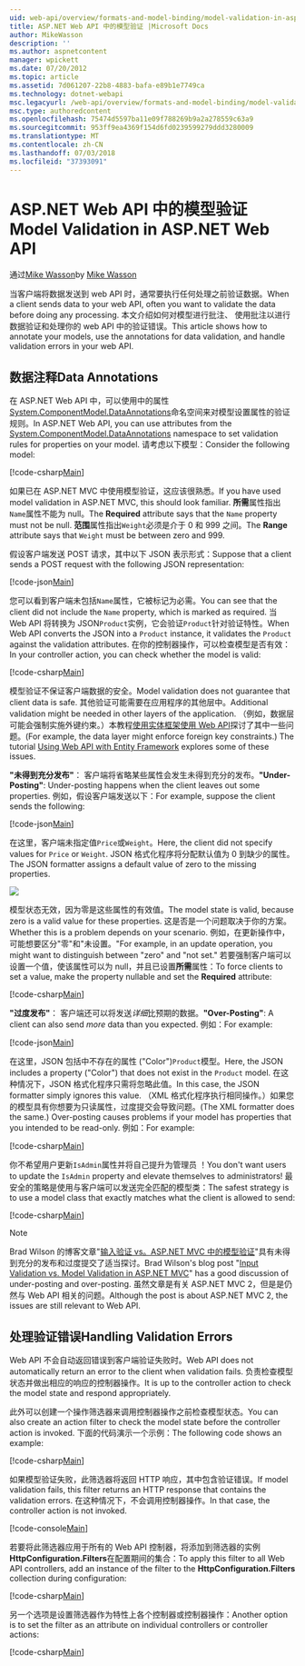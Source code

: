 ```yaml
---
uid: web-api/overview/formats-and-model-binding/model-validation-in-aspnet-web-api
title: ASP.NET Web API 中的模型验证 |Microsoft Docs
author: MikeWasson
description: ''
ms.author: aspnetcontent
manager: wpickett
ms.date: 07/20/2012
ms.topic: article
ms.assetid: 7d061207-22b8-4883-bafa-e89b1e7749ca
ms.technology: dotnet-webapi
msc.legacyurl: /web-api/overview/formats-and-model-binding/model-validation-in-aspnet-web-api
msc.type: authoredcontent
ms.openlocfilehash: 75474d5597ba11e09f788269b9a2a278559c63a9
ms.sourcegitcommit: 953ff9ea4369f154d6fd0239599279ddd3280009
ms.translationtype: MT
ms.contentlocale: zh-CN
ms.lasthandoff: 07/03/2018
ms.locfileid: "37393091"
---
```

<a name="model-validation-in-aspnet-web-api"></a><span data-ttu-id="908bb-102">ASP.NET Web API 中的模型验证</span><span class="sxs-lookup"><span data-stu-id="908bb-102">Model Validation in ASP.NET Web API</span></span>
====================
<span data-ttu-id="908bb-103">通过[Mike Wasson](https://github.com/MikeWasson)</span><span class="sxs-lookup"><span data-stu-id="908bb-103">by [Mike Wasson](https://github.com/MikeWasson)</span></span>

<span data-ttu-id="908bb-104">当客户端将数据发送到 web API 时，通常要执行任何处理之前验证数据。</span><span class="sxs-lookup"><span data-stu-id="908bb-104">When a client sends data to your web API, often you want to validate the data before doing any processing.</span></span> <span data-ttu-id="908bb-105">本文介绍如何对模型进行批注、 使用批注以进行数据验证和处理你的 web API 中的验证错误。</span><span class="sxs-lookup"><span data-stu-id="908bb-105">This article shows how to annotate your models, use the annotations for data validation, and handle validation errors in your web API.</span></span>

## <a name="data-annotations"></a><span data-ttu-id="908bb-106">数据注释</span><span class="sxs-lookup"><span data-stu-id="908bb-106">Data Annotations</span></span>

<span data-ttu-id="908bb-107">在 ASP.NET Web API 中，可以使用中的属性[System.ComponentModel.DataAnnotations](/dotnet/api/system.componentmodel.dataannotations)命名空间来对模型设置属性的验证规则。</span><span class="sxs-lookup"><span data-stu-id="908bb-107">In ASP.NET Web API, you can use attributes from the [System.ComponentModel.DataAnnotations](/dotnet/api/system.componentmodel.dataannotations) namespace to set validation rules for properties on your model.</span></span> <span data-ttu-id="908bb-108">请考虑以下模型：</span><span class="sxs-lookup"><span data-stu-id="908bb-108">Consider the following model:</span></span>

[!code-csharp[Main](model-validation-in-aspnet-web-api/samples/sample1.cs)]

<span data-ttu-id="908bb-109">如果已在 ASP.NET MVC 中使用模型验证，这应该很熟悉。</span><span class="sxs-lookup"><span data-stu-id="908bb-109">If you have used model validation in ASP.NET MVC, this should look familiar.</span></span> <span data-ttu-id="908bb-110">**所需**属性指出`Name`属性不能为 null。</span><span class="sxs-lookup"><span data-stu-id="908bb-110">The **Required** attribute says that the `Name` property must not be null.</span></span> <span data-ttu-id="908bb-111">**范围**属性指出`Weight`必须是介于 0 和 999 之间。</span><span class="sxs-lookup"><span data-stu-id="908bb-111">The **Range** attribute says that `Weight` must be between zero and 999.</span></span>

<span data-ttu-id="908bb-112">假设客户端发送 POST 请求，其中以下 JSON 表示形式：</span><span class="sxs-lookup"><span data-stu-id="908bb-112">Suppose that a client sends a POST request with the following JSON representation:</span></span>

[!code-json[Main](model-validation-in-aspnet-web-api/samples/sample2.json)]

<span data-ttu-id="908bb-113">您可以看到客户端未包括`Name`属性，它被标记为必需。</span><span class="sxs-lookup"><span data-stu-id="908bb-113">You can see that the client did not include the `Name` property, which is marked as required.</span></span> <span data-ttu-id="908bb-114">当 Web API 将转换为 JSON`Product`实例，它会验证`Product`针对验证特性。</span><span class="sxs-lookup"><span data-stu-id="908bb-114">When Web API converts the JSON into a `Product` instance, it validates the `Product` against the validation attributes.</span></span> <span data-ttu-id="908bb-115">在你的控制器操作，可以检查模型是否有效：</span><span class="sxs-lookup"><span data-stu-id="908bb-115">In your controller action, you can check whether the model is valid:</span></span>

[!code-csharp[Main](model-validation-in-aspnet-web-api/samples/sample3.cs)]

<span data-ttu-id="908bb-116">模型验证不保证客户端数据的安全。</span><span class="sxs-lookup"><span data-stu-id="908bb-116">Model validation does not guarantee that client data is safe.</span></span> <span data-ttu-id="908bb-117">其他验证可能需要在应用程序的其他层中。</span><span class="sxs-lookup"><span data-stu-id="908bb-117">Additional validation might be needed in other layers of the application.</span></span> <span data-ttu-id="908bb-118">（例如，数据层可能会强制实施外键约束。）本教程[使用实体框架使用 Web API](../data/using-web-api-with-entity-framework/part-1.md)探讨了其中一些问题。</span><span class="sxs-lookup"><span data-stu-id="908bb-118">(For example, the data layer might enforce foreign key constraints.) The tutorial [Using Web API with Entity Framework](../data/using-web-api-with-entity-framework/part-1.md) explores some of these issues.</span></span>

<span data-ttu-id="908bb-119">**"未得到充分发布"**： 客户端将省略某些属性会发生未得到充分的发布。</span><span class="sxs-lookup"><span data-stu-id="908bb-119">**"Under-Posting"**: Under-posting happens when the client leaves out some properties.</span></span> <span data-ttu-id="908bb-120">例如，假设客户端发送以下：</span><span class="sxs-lookup"><span data-stu-id="908bb-120">For example, suppose the client sends the following:</span></span>

[!code-json[Main](model-validation-in-aspnet-web-api/samples/sample4.json)]

<span data-ttu-id="908bb-121">在这里，客户端未指定值`Price`或`Weight`。</span><span class="sxs-lookup"><span data-stu-id="908bb-121">Here, the client did not specify values for `Price` or `Weight`.</span></span> <span data-ttu-id="908bb-122">JSON 格式化程序将分配默认值为 0 到缺少的属性。</span><span class="sxs-lookup"><span data-stu-id="908bb-122">The JSON formatter assigns a default value of zero to the missing properties.</span></span>

![](model-validation-in-aspnet-web-api/_static/image1.png)

<span data-ttu-id="908bb-123">模型状态无效，因为零是这些属性的有效值。</span><span class="sxs-lookup"><span data-stu-id="908bb-123">The model state is valid, because zero is a valid value for these properties.</span></span> <span data-ttu-id="908bb-124">这是否是一个问题取决于你的方案。</span><span class="sxs-lookup"><span data-stu-id="908bb-124">Whether this is a problem depends on your scenario.</span></span> <span data-ttu-id="908bb-125">例如，在更新操作中，可能想要区分"零"和"未设置。"</span><span class="sxs-lookup"><span data-stu-id="908bb-125">For example, in an update operation, you might want to distinguish between "zero" and "not set."</span></span> <span data-ttu-id="908bb-126">若要强制客户端可以设置一个值，使该属性可以为 null，并且已设置**所需**属性：</span><span class="sxs-lookup"><span data-stu-id="908bb-126">To force clients to set a value, make the property nullable and set the **Required** attribute:</span></span>

[!code-csharp[Main](model-validation-in-aspnet-web-api/samples/sample5.cs?highlight=1-2)]

<span data-ttu-id="908bb-127">**"过度发布"**： 客户端还可以将发送*详细*比预期的数据。</span><span class="sxs-lookup"><span data-stu-id="908bb-127">**"Over-Posting"**: A client can also send *more* data than you expected.</span></span> <span data-ttu-id="908bb-128">例如：</span><span class="sxs-lookup"><span data-stu-id="908bb-128">For example:</span></span>

[!code-json[Main](model-validation-in-aspnet-web-api/samples/sample6.json)]

<span data-ttu-id="908bb-129">在这里，JSON 包括中不存在的属性 ("Color")`Product`模型。</span><span class="sxs-lookup"><span data-stu-id="908bb-129">Here, the JSON includes a property ("Color") that does not exist in the `Product` model.</span></span> <span data-ttu-id="908bb-130">在这种情况下，JSON 格式化程序只需将忽略此值。</span><span class="sxs-lookup"><span data-stu-id="908bb-130">In this case, the JSON formatter simply ignores this value.</span></span> <span data-ttu-id="908bb-131">（XML 格式化程序执行相同操作。）如果您的模型具有你想要为只读属性，过度提交会导致问题。</span><span class="sxs-lookup"><span data-stu-id="908bb-131">(The XML formatter does the same.) Over-posting causes problems if your model has properties that you intended to be read-only.</span></span> <span data-ttu-id="908bb-132">例如：</span><span class="sxs-lookup"><span data-stu-id="908bb-132">For example:</span></span>

[!code-csharp[Main](model-validation-in-aspnet-web-api/samples/sample7.cs)]

<span data-ttu-id="908bb-133">你不希望用户更新`IsAdmin`属性并将自己提升为管理员 ！</span><span class="sxs-lookup"><span data-stu-id="908bb-133">You don't want users to update the `IsAdmin` property and elevate themselves to administrators!</span></span> <span data-ttu-id="908bb-134">最安全的策略是使用与客户端可以发送完全匹配的模型类：</span><span class="sxs-lookup"><span data-stu-id="908bb-134">The safest strategy is to use a model class that exactly matches what the client is allowed to send:</span></span>

[!code-csharp[Main](model-validation-in-aspnet-web-api/samples/sample8.cs)]

> [!NOTE]
> <span data-ttu-id="908bb-135">Brad Wilson 的博客文章"[输入验证 vs。ASP.NET MVC 中的模型验证](http://bradwilson.typepad.com/blog/2010/01/input-validation-vs-model-validation-in-aspnet-mvc.html)"具有未得到充分的发布和过度提交了适当探讨。</span><span class="sxs-lookup"><span data-stu-id="908bb-135">Brad Wilson's blog post "[Input Validation vs. Model Validation in ASP.NET MVC](http://bradwilson.typepad.com/blog/2010/01/input-validation-vs-model-validation-in-aspnet-mvc.html)" has a good discussion of under-posting and over-posting.</span></span> <span data-ttu-id="908bb-136">虽然文章是有关 ASP.NET MVC 2，但是是仍然与 Web API 相关的问题。</span><span class="sxs-lookup"><span data-stu-id="908bb-136">Although the post is about ASP.NET MVC 2, the issues are still relevant to Web API.</span></span>


## <a name="handling-validation-errors"></a><span data-ttu-id="908bb-137">处理验证错误</span><span class="sxs-lookup"><span data-stu-id="908bb-137">Handling Validation Errors</span></span>

<span data-ttu-id="908bb-138">Web API 不会自动返回错误到客户端验证失败时。</span><span class="sxs-lookup"><span data-stu-id="908bb-138">Web API does not automatically return an error to the client when validation fails.</span></span> <span data-ttu-id="908bb-139">负责检查模型状态并做出相应的响应的控制器操作。</span><span class="sxs-lookup"><span data-stu-id="908bb-139">It is up to the controller action to check the model state and respond appropriately.</span></span>

<span data-ttu-id="908bb-140">此外可以创建一个操作筛选器来调用控制器操作之前检查模型状态。</span><span class="sxs-lookup"><span data-stu-id="908bb-140">You can also create an action filter to check the model state before the controller action is invoked.</span></span> <span data-ttu-id="908bb-141">下面的代码演示一个示例：</span><span class="sxs-lookup"><span data-stu-id="908bb-141">The following code shows an example:</span></span>

[!code-csharp[Main](model-validation-in-aspnet-web-api/samples/sample9.cs)]

<span data-ttu-id="908bb-142">如果模型验证失败，此筛选器将返回 HTTP 响应，其中包含验证错误。</span><span class="sxs-lookup"><span data-stu-id="908bb-142">If model validation fails, this filter returns an HTTP response that contains the validation errors.</span></span> <span data-ttu-id="908bb-143">在这种情况下，不会调用控制器操作。</span><span class="sxs-lookup"><span data-stu-id="908bb-143">In that case, the controller action is not invoked.</span></span>

[!code-console[Main](model-validation-in-aspnet-web-api/samples/sample10.cmd)]

<span data-ttu-id="908bb-144">若要将此筛选器应用于所有的 Web API 控制器，将添加到筛选器的实例**HttpConfiguration.Filters**在配置期间的集合：</span><span class="sxs-lookup"><span data-stu-id="908bb-144">To apply this filter to all Web API controllers, add an instance of the filter to the **HttpConfiguration.Filters** collection during configuration:</span></span>

[!code-csharp[Main](model-validation-in-aspnet-web-api/samples/sample11.cs)]

<span data-ttu-id="908bb-145">另一个选项是设置筛选器作为特性上各个控制器或控制器操作：</span><span class="sxs-lookup"><span data-stu-id="908bb-145">Another option is to set the filter as an attribute on individual controllers or controller actions:</span></span>

[!code-csharp[Main](model-validation-in-aspnet-web-api/samples/sample12.cs)]

